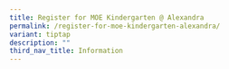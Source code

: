 ```yaml
---
title: Register for MOE Kindergarten @ Alexandra
permalink: /register-for-moe-kindergarten-alexandra/
variant: tiptap
description: ""
third_nav_title: Information
---
```

